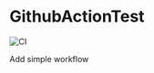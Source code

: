 # GithubActionTest
![CI](https://github.com/JamesHuang-NB/GithubActionTest/workflows/CI/badge.svg)

Add simple workflow
